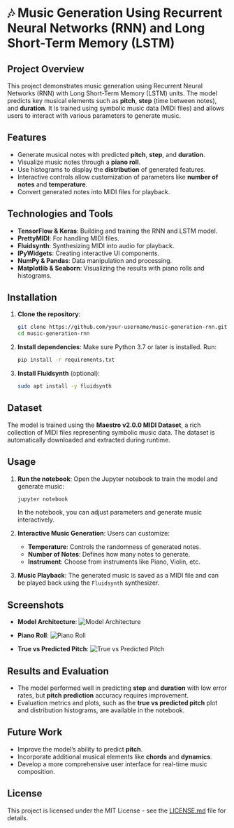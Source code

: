 # 🎶 Music Generation Using Recurrent Neural Networks (RNN) and Long Short-Term Memory (LSTM)

## Project Overview
This project demonstrates music generation using Recurrent Neural Networks (RNN) with Long Short-Term Memory (LSTM) units. The model predicts key musical elements such as **pitch**, **step** (time between notes), and **duration**. It is trained using symbolic music data (MIDI files) and allows users to interact with various parameters to generate music.

## Features
- Generate musical notes with predicted **pitch**, **step**, and **duration**.
- Visualize music notes through a **piano roll**.
- Use histograms to display the **distribution** of generated features.
- Interactive controls allow customization of parameters like **number of notes** and **temperature**.
- Convert generated notes into MIDI files for playback.

## Technologies and Tools
- **TensorFlow & Keras**: Building and training the RNN and LSTM model.
- **PrettyMIDI**: For handling MIDI files.
- **Fluidsynth**: Synthesizing MIDI into audio for playback.
- **IPyWidgets**: Creating interactive UI components.
- **NumPy & Pandas**: Data manipulation and processing.
- **Matplotlib & Seaborn**: Visualizing the results with piano rolls and histograms.

## Installation

1. **Clone the repository**:
    ```bash
    git clone https://github.com/your-username/music-generation-rnn.git
    cd music-generation-rnn
    ```

2. **Install dependencies**:
    Make sure Python 3.7 or later is installed. Run:
    ```bash
    pip install -r requirements.txt
    ```

3. **Install Fluidsynth** (optional):
    ```bash
    sudo apt install -y fluidsynth
    ```

## Dataset
The model is trained using the **Maestro v2.0.0 MIDI Dataset**, a rich collection of MIDI files representing symbolic music data. The dataset is automatically downloaded and extracted during runtime.

## Usage

1. **Run the notebook**:
    Open the Jupyter notebook to train the model and generate music:
    ```bash
    jupyter notebook
    ```
    In the notebook, you can adjust parameters and generate music interactively.

2. **Interactive Music Generation**:
    Users can customize:
    - **Temperature**: Controls the randomness of generated notes.
    - **Number of Notes**: Defines how many notes to generate.
    - **Instrument**: Choose from instruments like Piano, Violin, etc.

3. **Music Playback**:
    The generated music is saved as a MIDI file and can be played back using the `Fluidsynth` synthesizer.

## Screenshots
- **Model Architecture**:
    ![Model Architecture](path-to-model-architecture.png)
  
- **Piano Roll**:
    ![Piano Roll](path-to-piano-roll.png)

- **True vs Predicted Pitch**:
    ![True vs Predicted Pitch](path-to-true-predicted-pitch.png)

## Results and Evaluation
- The model performed well in predicting **step** and **duration** with low error rates, but **pitch prediction** accuracy requires improvement.
- Evaluation metrics and plots, such as the **true vs predicted pitch** plot and distribution histograms, are available in the notebook.

## Future Work
- Improve the model’s ability to predict **pitch**.
- Incorporate additional musical elements like **chords** and **dynamics**.
- Develop a more comprehensive user interface for real-time music composition.

## License
This project is licensed under the MIT License - see the [LICENSE.md](LICENSE.md) file for details.
